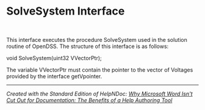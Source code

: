 # SolveSystem Interface

&nbsp;

This interface executes the procedure SolveSystem used in the solution routine of OpenDSS. The structure of this interface is as follows:

void SolveSystem(uint32 VVectorPtr);

The variable VVectorPtr must contain the pointer to the vector of Voltages provided by the interface getVpointer.


***
_Created with the Standard Edition of HelpNDoc: [Why Microsoft Word Isn't Cut Out for Documentation: The Benefits of a Help Authoring Tool](<https://www.helpndoc.com/news-and-articles/2022-09-27-why-use-a-help-authoring-tool-instead-of-microsoft-word-to-produce-high-quality-documentation/>)_
